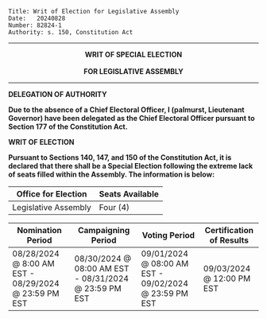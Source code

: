 	Title: Writ of Election for Legislative Assembly
	Date:	20240828
	Number:	82824-1
	Authority: s. 150, Constitution Act

------

<p align="center"><b>
			    	WRIT OF SPECIAL ELECTION
<br><br>		FOR LEGISLATIVE ASSEMBLY

------

**DELEGATION OF AUTHORITY**

Due to the absence of a Chief Electoral Officer, I (palmurst, Lieutenant Governor) have been delegated as the Chief Electoral Officer pursuant to Section 177 of the Constitution Act. 

**WRIT OF ELECTION**

Pursuant to Sections 140, 147, and 150 of the Constitution Act, it is declared that there shall be a Special Election following the extreme lack of seats filled within the Assembly. The information is below:

| Office for Election | Seats Available |
| ------------------- | --------------- |
| Legislative Assembly |    Four (4)     |

| Nomination Period                                    |  Campaigning Period                                 | Voting Period                                       | Certification of Results |
| ---------------------------------------------------- | --------------------------------------------------- | --------------------------------------------------- | ------------------------ |
| 08/28/2024 @ 8:00 AM EST - 08/29/2024 @ 23:59 PM EST  | 08/30/2024 @ 08:00 AM EST - 08/31/2024 @ 23:59 PM EST | 09/01/2024 @ 08:00 AM EST - 09/02/2024 @ 23:59 PM EST | 09/03/2024 @ 12:00 PM EST |
